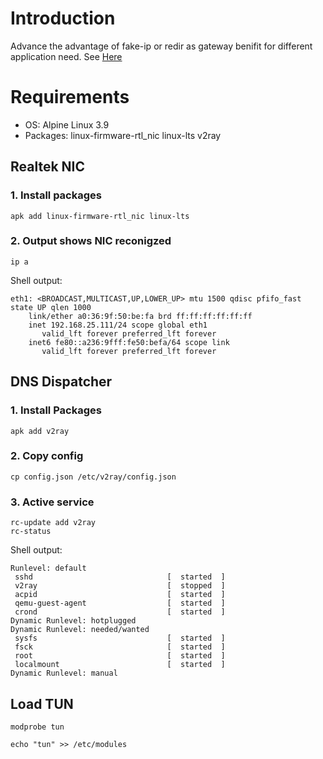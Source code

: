 # Introduction
Advance the advantage of fake-ip or redir as gateway benifit for different application need.
See [Here](diagram.mermaid)
# Requirements
- OS: Alpine Linux 3.9
- Packages: linux-firmware-rtl_nic linux-lts v2ray

## Realtek NIC
### 1. Install packages
```shell
apk add linux-firmware-rtl_nic linux-lts
```

### 2. Output shows NIC reconigzed
```shell
ip a
```
Shell output:
```
eth1: <BROADCAST,MULTICAST,UP,LOWER_UP> mtu 1500 qdisc pfifo_fast state UP qlen 1000
    link/ether a0:36:9f:50:be:fa brd ff:ff:ff:ff:ff:ff
    inet 192.168.25.111/24 scope global eth1
       valid_lft forever preferred_lft forever
    inet6 fe80::a236:9fff:fe50:befa/64 scope link 
       valid_lft forever preferred_lft forever
```

## DNS Dispatcher

### 1. Install Packages
```shell
apk add v2ray
```

### 2. Copy config
```shell
cp config.json /etc/v2ray/config.json
```

### 3. Active service
```shell
rc-update add v2ray
rc-status
```

Shell output:
```
Runlevel: default
 sshd                              [  started  ]
 v2ray                             [  stopped  ]
 acpid                             [  started  ]
 qemu-guest-agent                  [  started  ]
 crond                             [  started  ]
Dynamic Runlevel: hotplugged
Dynamic Runlevel: needed/wanted
 sysfs                             [  started  ]
 fsck                              [  started  ]
 root                              [  started  ]
 localmount                        [  started  ]
Dynamic Runlevel: manual
```

## Load TUN
```shell
modprobe tun
```
```shell
echo "tun" >> /etc/modules
```

